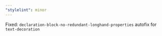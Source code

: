 ```yaml
---
"stylelint": minor
---
```


Fixed: `declaration-block-no-redundant-longhand-properties` autofix for `text-decoration`
